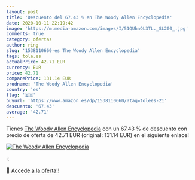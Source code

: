 ```yaml
---
layout: post
title: 'Descuento del 67.43 % en The Woody Allen Encyclopedia'
date: 2020-10-11 22:19:42
image: 'https://m.media-amazon.com/images/I/51QUhnQL3TL._SL200_.jpg'
comments: true
category: ofertas
author: ring
slug: '1538110660-es The Woody Allen Encyclopedia'
tags: tole.es
actualPrice: 42.71 EUR
currency: EUR
price: 42.71
comparePrice: 131.14 EUR
prodname: 'The Woody Allen Encyclopedia'
country: 'es'
flag: '🇪🇸'
buyurl: 'https://www.amazon.es/dp/1538110660/?tag=tolees-21'
descuento: '67.43'
average: '42.71'
---
```


Tienes [The Woody Allen Encyclopedia](https://www.amazon.es/dp/1538110660/?tag=tolees-21) con un 67.43 % de descuento con precio de oferta de 42.71 EUR (original: 131.14 EUR) en el siguiente enlace!

[![The Woody Allen Encyclopedia](https://m.media-amazon.com/images/I/51QUhnQL3TL._SL200_.jpg)](https://www.amazon.es/dp/1538110660/?tag=tolees-21)

ℹ️:


[🛒 Accede a la oferta!!](https://www.amazon.es/dp/1538110660/?tag=tolees-21)
